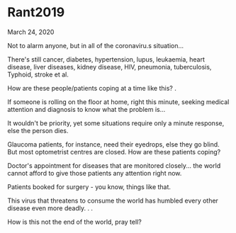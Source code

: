 # Rant2019


March 24, 2020

Not to alarm anyone, but in all of the coronaviru.s situation...

There's still cancer, diabetes, hypertension, lupus, leukaemia, heart disease, liver diseases, kidney disease, HIV, pneumonia, tuberculosis, Typhoid, stroke et al.

How are these people/patients coping at a time like this?
.

If someone is rolling on the floor at home, right this minute, seeking medical attention and diagnosis to know what the problem is...

It wouldn't be priority, yet some situations require only a minute response, else the person dies.

Glaucoma patients, for instance, need their eyedrops, else they go blind. But most optometrist centres are closed. How are these patients coping?

Doctor's appointment for diseases that are monitored closely... the world cannot afford to give those patients any attention right now.

Patients booked for surgery - you know, things like that.

This virus that threatens to consume the world has humbled every other disease even more deadly.
.
.

How is this not the end of the world, pray tell?